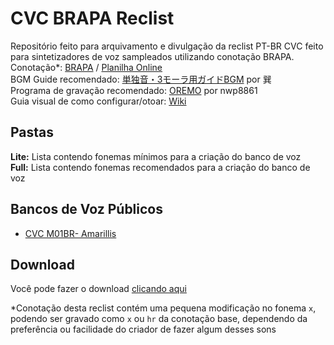 # CVC BRAPA Reclist

Repositório feito para arquivamento e divulgação da reclist PT-BR CVC feito para sintetizadores de voz sampleados utilizando conotação BRAPA.<br/>
Conotação*: [BRAPA](https://github.com/Team-BRAPA/BRAPA "BRAPA") / [Planilha Online](https://docs.google.com/spreadsheets/d/e/2PACX-1vTO5M3ZI9Hfe09PyiCd-VcFjXziGj3R1rGJoJTva9zLtkuDHYuPz18o959Wnb7Mt89yR-F0AKw1U8pU/pubhtml "Google Sheets")<br/>
BGM Guide recomendado: [単独音・3モーラ用ガイドBGM](https://bowlroll.net/file/119729 "単独音・3モーラ用ガイドBGM") por 巽<br/>
Programa de gravação recomendado: [OREMO](https://pt.osdn.net/users/nwp8861/pf/OREMO/wiki/FrontPage "OREMO") por nwp8861<br/>
Guia visual de como configurar/otoar: [Wiki](https://github.com/Team-BRAPA/CVC-Brapa-Reclist/wiki "Wiki")<br/>

## Pastas
**Lite:** Lista contendo fonemas mínimos para a criação do banco de voz <br/>
**Full:** Lista contendo fonemas recomendados para a criação do banco de voz <br/>

## Bancos de Voz Públicos
* [CVC M01BR- Amarillis](https://github.com/overdramatic/amarilis-cvc-ptbr)

## Download
Você pode fazer o download [clicando aqui](https://github.com/Team-BRAPA/CVC-PTBR-Reclist/archive/refs/heads/main.zip "Reclist")

*Conotação desta reclist contém uma pequena modificação no fonema `x`, podendo ser gravado como `x` ou `hr` da conotação base, dependendo da preferência ou facilidade do criador de fazer algum desses sons
